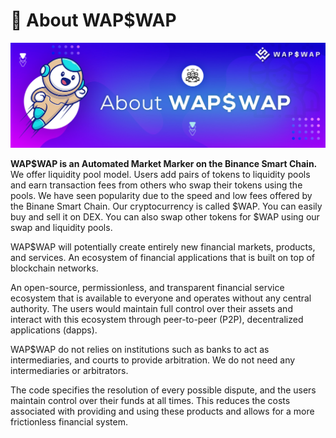 # 📖 About WAP$WAP

![](<.gitbook/assets/about wapswap (1).jpg>)

**WAP$WAP is an Automated Market Marker on the Binance Smart Chain.** We offer liquidity pool model. Users add pairs of tokens to liquidity pools and earn transaction fees from others who swap their tokens using the pools. We have seen popularity due to the speed and low fees offered by the Binane Smart Chain. Our cryptocurrency is called $WAP. You can easily buy and sell it on DEX. You can also swap other tokens for $WAP using our swap and liquidity pools.

WAP$WAP will potentially create entirely new financial markets, products, and services. An ecosystem of financial applications that is built on top of blockchain networks.

An open-source, permissionless, and transparent financial service ecosystem that is available to everyone and operates without any central authority. The users would maintain full control over their assets and interact with this ecosystem through peer-to-peer (P2P), decentralized applications (dapps).

WAP$WAP do not relies on institutions such as banks to act as intermediaries, and courts to provide arbitration. We do not need any intermediaries or arbitrators.

The code specifies the resolution of every possible dispute, and the users maintain control over their funds at all times. This reduces the costs associated with providing and using these products and allows for a more frictionless financial system.
